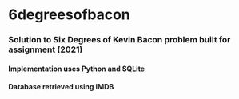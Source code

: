 # 6degreesofbacon

### Solution to Six Degrees of Kevin Bacon problem built for assignment (2021)
#### Implementation uses Python and SQLite
#### Database retrieved using IMDB
